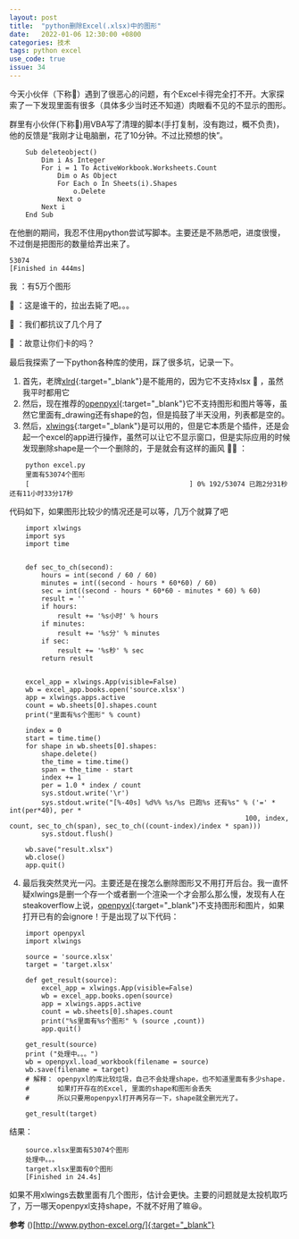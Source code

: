 ```yaml
---
layout: post
title:  "python删除Excel(.xlsx)中的图形"
date:   2022-01-06 12:30:00 +0800
categories: 技术
tags: python excel
use_code: true
issue: 34
---
```


今天小伙伴（下称:butterfly:）遇到了很恶心的问题，有个Excel卡得完全打不开。大家探索了一下发现里面有很多（具体多少当时还不知道）肉眼看不见的不显示的图形。

<!--more-->

群里有小伙伴(下称:leaves:)用VBA写了清理的脚本(手打复制，没有跑过，概不负责)，他的反馈是“我刚才让电脑删，花了10分钟。不过比预想的快”。

```
    Sub deleteobject()
        Dim i As Integer
        For i = 1 To ActiveWorkbook.Worksheets.Count
            Dim o As Object
            For Each o In Sheets(i).Shapes
                o.Delete
            Next o
        Next i
    End Sub
```

在他删的期间，我忍不住用python尝试写脚本。主要还是不熟悉吧，进度很慢，不过倒是把图形的数量给弄出来了。

```
53074
[Finished in 444ms]
```
我 ：有5万个图形

:leaves: ：这是谁干的，拉出去毙了吧。。。

:butterfly: ：我们都抗议了几个月了

:leaves: ：故意让你们卡的吗？

最后我探索了一下python各种库的使用，踩了很多坑，记录一下。

1. 首先，老牌[xlrd](https://xlrd.readthedocs.io/){:target="_blank"}是不能用的，因为它不支持xlsx :facepalm: ，虽然我平时都用它
2. 然后，现在推荐的[openpyxl](https://openpyxl.readthedocs.io/en/stable/){:target="_blank"}它不支持图形和图片等等，虽然它里面有_drawing还有shape的包，但是捣鼓了半天没用，列表都是空的。
3. 然后，[xlwings](https://www.xlwings.org/){:target="_blank"}是可以用的，但是它本质是个插件，还是会起一个excel的app进行操作，虽然可以让它不显示窗口，但是实际应用的时候发现删除shape是一个一个删除的，于是就会有这样的画风 :face_with_spiral_eyes: ：
```
    python excel.py
    里面有53074个图形
    [                                        ] 0% 192/53074 已跑2分31秒 还有11小时33分17秒    
```
代码如下，如果图形比较少的情况还是可以等，几万个就算了吧
```
    import xlwings
    import sys
    import time


    def sec_to_ch(second):
        hours = int(second / 60 / 60)
        minutes = int((second - hours * 60*60) / 60)
        sec = int((second - hours * 60*60 - minutes * 60) % 60)
        result = ''
        if hours:
            result += '%s小时' % hours
        if minutes:
            result += '%s分' % minutes
        if sec:
            result += '%s秒' % sec
        return result


    excel_app = xlwings.App(visible=False)
    wb = excel_app.books.open('source.xlsx')
    app = xlwings.apps.active
    count = wb.sheets[0].shapes.count
    print("里面有%s个图形" % count)

    index = 0
    start = time.time()
    for shape in wb.sheets[0].shapes:
        shape.delete()
        the_time = time.time()
        span = the_time - start
        index += 1
        per = 1.0 * index / count
        sys.stdout.write('\r')
        sys.stdout.write("[%-40s] %d%% %s/%s 已跑%s 还有%s" % ('=' * int(per*40), per *
                                                           100, index, count, sec_to_ch(span), sec_to_ch((count-index)/index * span)))
        sys.stdout.flush()

    wb.save("result.xlsx")
    wb.close()
    app.quit()
```

4. 最后我突然灵光一闪。主要还是在搜怎么删除图形又不用打开后台。我一直怀疑xlwings是删一个存一个或者删一个渲染一个才会那么那么慢，发现有人在steakoverflow上说，[openpyxl](https://openpyxl.readthedocs.io/en/stable/){:target="_blank"}不支持图形和图片，如果打开已有的会ignore！于是出现了以下代码：
```
    import openpyxl
    import xlwings

    source = 'source.xlsx'
    target = 'target.xlsx'

    def get_result(source):
        excel_app = xlwings.App(visible=False)
        wb = excel_app.books.open(source)
        app = xlwings.apps.active
        count = wb.sheets[0].shapes.count
        print("%s里面有%s个图形" % (source ,count))
        app.quit()

    get_result(source)
    print ("处理中。。。")
    wb = openpyxl.load_workbook(filename = source)
    wb.save(filename = target)
    # 解释： openpyxl的库比较垃圾，自己不会处理shape，也不知道里面有多少shape.
    #       如果打开存在的Excel, 里面的shape和图形会丢失
    #       所以只要用openpyxl打开再另存一下，shape就全删光光了。

    get_result(target)
```
结果：
```
    source.xlsx里面有53074个图形
    处理中。。。
    target.xlsx里面有0个图形
    [Finished in 24.4s]
```
如果不用xlwings去数里面有几个图形，估计会更快。主要的问题就是太投机取巧了，万一哪天openpyxl支持shape，不就不好用了嘛:laughing:。

**参考** ()[http://www.python-excel.org/]{:target="_blank"}
